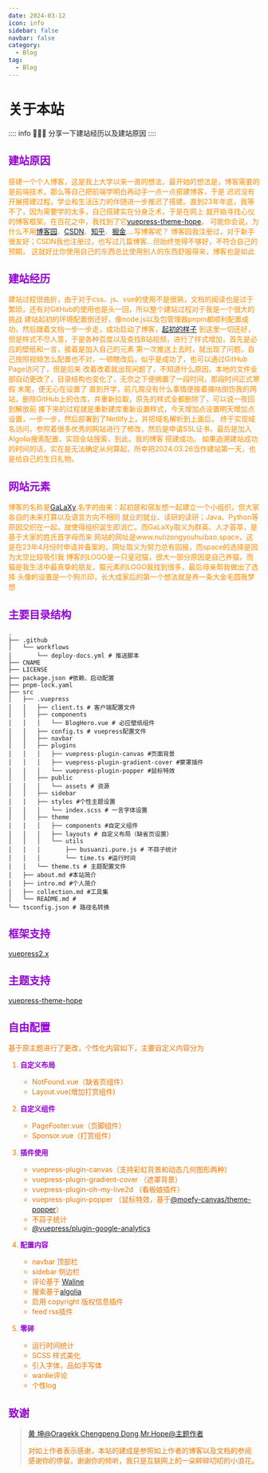 ```yaml
---
date: 2024-03-12
icon: info
sidebar: false
navbar: false
category:
  - Blog
tag:
  - Blog
---
```

# 关于本站

:::: info 🎉🎉🎉
分享一下建站经历以及建站原因
::::

## <div style="color:#9400D3">建站原因</div>

<div style="color:#FF8C00">

搭建一个个人博客，这是我上大学以来一直的想法，最开始的想法是，博客需要的是前端技术，那么等自己把前端学明白再动手一点一点搭建博客，于是
迟迟没有开展搭建过程，学业和生活压力的伴随进一步推迟了搭建。直到23年年底，我等不了，因为需要学的太多，自己搭建实在分身乏术，于是在网上
就开始寻找心仪的博客框架。在百花之中，我找到了它[vuepress-theme-hope](https://theme-hope.vuejs.press/zh/)。
可能你会说，为什么不用[博客园](https://www.cnblogs.com/Passeur-G)、[CSDN](https://blog.csdn.net/weixin_73610250)、[知乎](https://www.zhihu.com/)、[掘金](https://juejin.cn/)....写博客呢？
博客园我注册过，对于新手很友好；CSDN我也注册过，也写过几篇博客...但始终觉得不够好，不符合自己的预期，
这就好比你使用自己的东西总比使用别人的东西舒服得来，博客也是如此

</div>

## <div style="color:#9400D3">建站经历</div>

<div style="color:#FF8C00">

建站过程很曲折，由于对于css、js、vue的使用不是很熟，文档的阅读也是过于繁琐，还有对GitHub的使用也是头一回，所以整个建站过程对于我是一个很大的挑战
建站起初的环境配置倒还好，像node.js以及包管理器pnpm都顺利配置成功，然后跟着文档一步一步走，成功启动了博客，[起初的样子](https://theme-hope.vuejs.press/zh/demo/blog-home.html)
到这里一切还好，但是样式不尽人意，于是各种百度以及查找B站视频，进行了样式增加，首先是必应的壁纸和一言，接着是加入自己的元素
第一次推送上去时，就出现了问题，自己按照视频怎么配置也不对，一顿瞎改后，似乎是成功了，也可以通过GitHub Page访问了，但是后来
改着改着就出现问题了，不知道什么原因，本地的文件全部自动更改了，目录结构也变化了，无奈之下便搁置了一段时间，那段时间正式寒假
末尾，便无心在设置了
直到开学，前几周没有什么事情便接着捅咕捯饬我的网站，删除GitHub上的仓库，并重新拉取，原先的样式全都删除了，可以说一夜回到解放前
接下来的过程就是重新建库重新设置样式，今天增加点设置明天增加点设置，一步一步，然后部署到了Netlify上，并把域名解析到上面后，
终于实现域名访问，参照着很多优秀的网站进行了修改，然后是申请SSL证书，最后是加入Algolia搜索配置，实现全站搜索，到此，我的博客
搭建成功。
如果追溯建站成功的时间的话，实在是无法确定从何算起，所幸把2024.03.26当作建站第一天，也是给自己的生日礼物。

</div>

## <div style="color:#9400D3">网站元素</div>

<div style="color:#FF8C00">

博客的名称是[GaLaXy](https://www.iciba.com/word?w=galaxy),名字的由来：起初是和宿友想一起建立一个小组织，但大家各自的未来打算以及语言方向不相同
就业的就业、读研的读研；Java、Python等原因交织在一起，就使得组织诞生即消亡。而GaLaXy取义为群英、人才荟萃，是基于大家的姓氏首字母而来
网站的网址是www.nulizongyouhuibao.space，这是在23年4月份时申请并备案的，网址取义为努力总有回报，而space的选择是因为太空比较吸引我
博客的LOGO是一只皇冠猫，很大一部分原因是自己养猫，而猫是我生活中最真挚的朋友，猫元素的LOGO我找到很多，最后母亲帮我做出了选择
头像的设置是一个狗爪印，长大成家后的第一个想法就是养一条大金毛圆我梦想

</div>

## <div style="color:#9400D3">主要目录结构</div>

```shell
.
├── .github
│   └── workflows
│       └── deploy-docs.yml # 推送脚本
├── CNAME
├── LICENSE
├── package.json #依赖、启动配置
├── pnpm-lock.yaml
├── src
│   ├── .vuepress
│   │   ├── client.ts # 客户端配置文件
│   │   ├── components
│   │   │   └── BlogHero.vue # 必应壁纸组件
│   │   ├── config.ts # vuepress配置文件
│   │   ├── navbar
│   │   ├── plugins
│   │   │   ├── vuepress-plugin-canvas #页面背景
│   │   │   ├── vuepress-plugin-gradient-cover #蒙罩插件
│   │   │   └── vuepress-plugin-popper #鼠标特效
│   │   ├── public
│   │   │   └── assets # 资源
│   │   ├── sidebar
│   │   ├── styles #个性主题设置
│   │   │   └── index.scss # 一言字体设置
│   │   ├── theme
│   │   │   ├── components #自定义组件
│   │   │   ├── layouts # 自定义布局（缺省页设置）
│   │   │   └── utils
│   │   │       ├── busuanzi.pure.js # 不蒜子统计
│   │   │       └── time.ts #运行时间
│   │   └── theme.ts # 主题配置文件
│   ├── about.md #本站简介
│   ├── intro.md #个人简介
│   ├── collection.md #工具集
│   └── README.md #
└── tsconfig.json # 路径名转换
```

## <div style="color:#9400D3">框架支持</div>

[vuepress2.x](https://v2.vuepress.vuejs.org/zh/)

## <div style="color:#9400D3">主题支持</div>

[vuepress-theme-hope](https://theme-hope.vuejs.press/zh/)

## <div style="color:#9400D3">自由配置</div>

<div style="color:#EE7600">

基于原主题进行了更改，个性化内容如下，主要自定义内容分为
1. **<div style="color:#9400D3">自定义布局</div>**
   - NotFound.vue（缺省页组件）
   - Layout.vue(增加打赏组件)

2. **<div style="color:#9400D3">自定义组件</div>**
   - PageFooter.vue（页脚组件）
   - Sponsor.vue（打赏组件）

3. **<div style="color:#9400D3">插件使用</div>**

   - vuepress-plugin-canvas（支持彩虹背景和动态几何图形两种）
   - vuepress-plugin-gradient-cover （遮罩背景）
   - vuepress-plugin-oh-my-live2d （看板娘插件）
   - vuepress-plugin-popper （鼠标特效，基于[@moefy-canvas/theme-popper](https://github.com/moefyit/moefy-canvas)）
   - 不蒜子统计
   - [@vuepress/plugin-google-analytics](https://v2.vuepress.vuejs.org/zh/reference/plugin/google-analytics.html)

4. **<div style="color:#9400D3">配置内容</div>**
   - navbar 顶部栏
   - sidebar 侧边栏
   - 评论基于 [Waline](https://waline.js.org/)
   - 搜索基于[algolia](https://www.algolia.com/developers/?utm_content=powered_by&utm_source=localhost&utm_medium=referral&utm_campaign=docsearch)
   - 启用 copyright 版权信息插件
   - feed rss插件

5. **<div style="color:#9400D3">零碎</div>**
   - 运行时间统计
   - SCSS 样式美化
   - 引入字体，品如手写体
   - wanlie评论
   - 个性log

</div>

## <div style="color:#9400D3">致谢</div>

>[黄 坤@Oragekk](https://oragekk.me/),[Chengpeng Dong](https://tech.dongcp.top/),[Mr.Hope@主题作者](https://mister-hope.com/)
><div style="color:#EE7600">对如上作者表示感谢，本站的建成是参照如上作者的博客以及文档的参阅</div>
><div style="color:#EE7600">感谢你的停留，谢谢你的倾听，我只是互联网上的一朵碎碎叨叨的小浪花。</div>